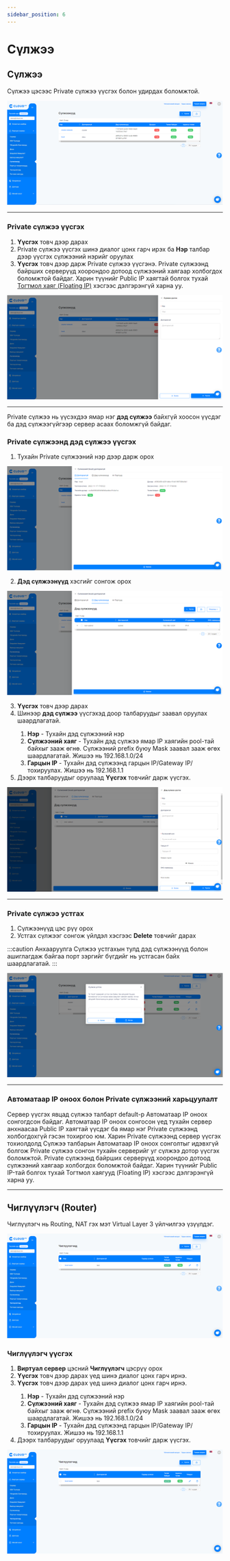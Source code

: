 ```yaml
---
sidebar_position: 6
---
```


# Сүлжээ

## Сүлжээ

Сүлжээ цэсээс Private сүлжээ үүсгэх болон удирдах боломжтой.

  ![Network-1](./img/Network-1.png)

<hr></hr>

### Private сүлжээ үүсгэх

<ol>
    <li><b>Үүсгэх</b> товч дээр дарах</li>
    <li>Private сүлжээ үүсгэх шинэ диалог цонх гарч ирэх ба <b>Нэр</b> талбар дээр үүсгэх сүлжээний нэрийг оруулах</li>
    <li><b>Үүсгэх</b> товч дээр дарж Private сүлжээ үүсгэнэ. Private сүлжээнд байрших серверүүд хоорондоо дотоод сүлжээний хаягаар холбогдох боломжтой байдаг. Харин түүнийг Public IP хаягтай болгох тухай <a href='./floating'>Тогтмол хаяг (Floating IP)</a> хэсгээс дэлгэрэнгүй харна уу.</li>
</ol>

  ![Network-2](./img/Network-2.png)

<hr></hr>

Private сүлжээ нь үүсэхдээ ямар нэг <b>дэд сүлжээ</b> байхгүй хоосон үүсдэг ба дэд сүлжээгүйгээр сервер асаах боломжгүй байдаг.

### Private сүлжээнд дэд сүлжээ үүсгэх

<ol>
    <li>Тухайн Private сүлжээний нэр дээр дарж орох</li>
</ol>

  ![Network-3](./img/Network-3.png)

<ol start='2'>
    <li><b>Дэд сүлжээнүүд</b> хэсгийг сонгож орох</li>
</ol>

  ![Network-4](./img/Network-4.png)

<ol start='3'>
    <li><b>Үүсгэх</b> товч дээр дарах</li>
    <li>Шинээр <b>дэд сүлжээ</b> үүсгэхэд доор талбаруудыг заавал оруулах шаардлагатай.</li>
    <ol>
        <li><b>Нэр</b> - Тухайн дэд сүлжээний нэр</li>
        <li><b>Сүлжээний хаяг</b> - Тухайн дэд сүлжээ ямар IP хаягийн pool-тай байхыг зааж өгнө. Сүлжээний prefix буюу Mask заавал зааж өгөх шаардлагатай. Жишээ нь 192.168.1.0/24</li>
        <li><b>Гарцын IP</b> - Тухайн дэд сүлжээнд гарцын IP/Gateway IP/ тохируулах. Жишээ нь 192.168.1.1</li>
    </ol>
    <li>Дээрх талбаруудыг оруулаад <b>Үүсгэх</b> товчийг дарж үүсгэх.</li>
</ol>

  ![Network-5](./img/Network-5.png)

<hr></hr>

### Private сүлжээ устгах

<ol>
    <li>Сүлжээнүүд цэс рүү орох</li>
    <li>Устгах сүлжээг сонгож үйлдэл хэсгээс <b>Delete</b> товчийг дарах</li>
</ol>

:::caution Анхааруулга
Сүлжээ устгахын тулд дэд сүлжээнүүд болон ашиглагдаж байгаа порт зэргийг бүгдийг нь устгасан байх шаардлагатай.
:::

  ![Network-6](./img/Network-6.png)

<hr></hr>

### Автоматаар IP оноох болон Private сүлжээний харьцуулалт

Сервер үүсгэх явцад сүлжээ талбарт default-р Автоматаар IP оноох сонгогдсон байдаг. Автоматаар IP оноох сонгосон үед тухайн сервер анхнаасаа Public IP хаягтай үүсдэг ба ямар нэг Private сүлжээнд холбогдохгүй гэсэн тохиргоо юм. Харин Private сүлжээнд сервер үүсгэх тохиолдолд Сүлжээ талбарын Автоматаар IP оноох сонголтыг идэвхгүй болгож Private сүлжээ сонгон тухайн серверийг уг сүлжээ дотор үүсгэх боломжтой. Private сүлжээнд байрших серверүүд хоорондоо дотоод сүлжээний хаягаар холбогдох боломжтой байдаг. Харин түүнийг Public IP-тай болгох тухай Тогтмол хаягууд (Floating IP) хэсгээс дэлгэрэнгүй харна уу.

<hr></hr>

## Чиглүүлэгч (Router)

Чиглүүлэгч нь Routing, NAT гэх мэт Virtual Layer 3 үйлчилгээ үзүүлдэг.

  ![Router-1](./img/Router-1.png)

### Чиглүүлэгч үүсгэх

<ol>
    <li><b>Виртуал сервер</b> цэсний <b>Чиглүүлэгч</b> цэсрүү орох</li>
    <li><b>Үүсгэх</b> товч дээр дарах үед шинэ диалог цонх гарч ирнэ.</li>
    <li><b>Үүсгэх</b> товч дээр дарах үед шинэ диалог цонх гарч ирнэ.</li>
    <ol>
        <li><b>Нэр</b> - Тухайн дэд сүлжээний нэр</li>
        <li><b>Сүлжээний хаяг</b> - Тухайн дэд сүлжээ ямар IP хаягийн pool-тай байхыг зааж өгнө. Сүлжээний prefix буюу Mask заавал зааж өгөх шаардлагатай. Жишээ нь 192.168.1.0/24</li>
        <li><b>Гарцын IP</b> - Тухайн дэд сүлжээнд гарцын IP/Gateway IP/ тохируулах. Жишээ нь 192.168.1.1</li>
    </ol>
    <li>Дээрх талбаруудыг оруулаад <b>Үүсгэх</b> товчийг дарж үүсгэх.</li>
</ol>

  ![Router-1](./img/Router-1.png)
